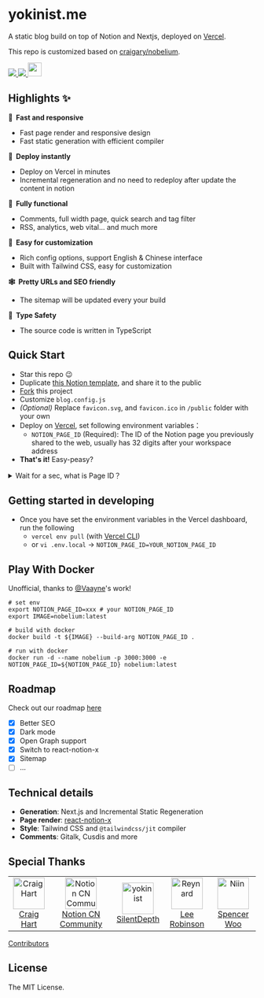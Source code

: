 # yokinist.me

A static blog build on top of Notion and Nextjs, deployed on [Vercel](https://vercel.com?utm_source=yokinist&utm_campaign=oss).

This repo is customized based on [craigary/nobelium](https://github.com/craigary/nobelium).

<p>
  <a aria-label="GitHub commit activity" href="https://github.com/yokinist/yokinist.me/commits/main" title="GitHub commit activity">
    <img src="https://img.shields.io/github/commit-activity/m/yokinist/yokinist.me?style=for-the-badge">
  </a>
  <a aria-label="Build status" href="#" title="Build status">
    <img src="https://img.shields.io/github/deployments/yokinist/yokinist.me/Preview?logo=Vercel&style=for-the-badge">
  </a>
  <a aria-label="Powered by Vercel" href="https://vercel.com?utm_source=Craigary&utm_campaign=oss" title="Powered by Vercel">
    <img src="https://www.datocms-assets.com/31049/1618983297-powered-by-vercel.svg" height="28">
  </a>
</p>

## Highlights ✨

**🚀 &nbsp;Fast and responsive**

- Fast page render and responsive design
- Fast static generation with efficient compiler

**🤖 &nbsp;Deploy instantly**

- Deploy on Vercel in minutes
- Incremental regeneration and no need to redeploy after update the content in notion

**🚙 &nbsp;Fully functional**

- Comments, full width page, quick search and tag filter
- RSS, analytics, web vital... and much more

**🎨 &nbsp;Easy for customization**

- Rich config options, support English & Chinese interface
- Built with Tailwind CSS, easy for customization

**🕸 &nbsp;Pretty URLs and SEO friendly**

- The sitemap will be updated every your build

**💚 &nbsp;Type Safety**

- The source code is written in TypeScript

## Quick Start

- Star this repo 😉
- Duplicate [this Notion template](https://yokinist.notion.site/761c04c4ff6e467188fe67c8a36e20b9?v=0643f1ef640642fbb84032202708336f), and share it to the public
- [Fork](https://github.com/yokinist/yokinist.me/fork) this project
- Customize `blog.config.js`
- _(Optional)_ Replace `favicon.svg`, and `favicon.ico` in `/public` folder with your own
- Deploy on [Vercel](https://vercel.com), set following environment variables：
  - `NOTION_PAGE_ID` (Required): The ID of the Notion page you previously shared to the web, usually has 32 digits after your workspace address
- **That's it!** Easy-peasy?

<details><summary>Wait for a sec, what is Page ID？</summary>
  <img src="https://github.com/yokinist/yokinist.me/blob/main/pageid.png?raw=true">
</details>

## Getting started in developing

- Once you have set the environment variables in the Vercel dashboard, run the following
  - `vercel env pull` (with [Vercel CLI](https://vercel.com/cli))
  - or `vi .env.local` -> `NOTION_PAGE_ID=YOUR_NOTION_PAGE_ID`

## Play With Docker

Unofficial, thanks to [@Vaayne](https://github.com/craigary/nobelium/pull/157)'s work!

```
# set env
export NOTION_PAGE_ID=xxx # your NOTION_PAGE_ID
export IMAGE=nobelium:latest

# build with docker
docker build -t ${IMAGE} --build-arg NOTION_PAGE_ID .

# run with docker
docker run -d --name nobelium -p 3000:3000 -e NOTION_PAGE_ID=${NOTION_PAGE_ID} nobelium:latest
```

## Roadmap

Check out our roadmap [here](https://www.notion.so/craigary/Public-Roadmap-3cfc4d0f0ca642ef8f652673c37add22)

- [x] Better SEO
- [x] Dark mode
- [x] Open Graph support
- [x] Switch to react-notion-x
- [x] Sitemap
- [ ] ...

## Technical details

- **Generation**: Next.js and Incremental Static Regeneration
- **Page render**: [react-notion-x](https://github.com/NotionX/react-notion-x)
- **Style**: Tailwind CSS and `@tailwindcss/jit` compiler
- **Comments**: Gitalk, Cusdis and more

## Special Thanks

<table><tr align="left">
<td align="center"><a href="https://github.com/craigary" title="Craig Hart"><img src="https://avatars.githubusercontent.com/u/10571717" width="64px;" alt="Craig Hart"/></a><br/><a href="https://github.com/craigary" title="Craig Hart">Craig Hart</a></td>
  <td align="center"><a href="https://notion.so/cnotion" title="Notion CN Community"><img src="https://avatars.githubusercontent.com/u/4792552" width="64px;"alt="Notion CN Community"/></a><br/><a href="https://notion.so/cnotion" title="Notion CN Community">Notion CN Community</a></td>
  <td align="center"><a href="https://twitter.com/SilentDepthCN" title="SilentDepth"><img src="https://avatars.githubusercontent.com/u/7194254" width="64px;" alt="yokinist"/></a><br/><a href="https://twitter.com/SilentDepthCN" title="SilentDepth">SilentDepth</a></td>
  <td align="center"><a href="https://leerob.io/" title="Lee Robinson"><img src="https://avatars.githubusercontent.com/u/9113740" width="64px;" alt="Reynard"/></a><br/><a href="https://leerob.io" title="Lee Robinson">Lee Robinson</a></td>
  <td align="center"><a href="https://spencerwoo.com/" title="Spencer Woo"><img src="https://avatars.githubusercontent.com/u/32114380" width="64px;" alt="Niin"/></a><br/><a href="https://spencerwoo.com" title="Spencer Woo">Spencer Woo</a></td>
</tr></table>

[Contributors](https://github.com/craigary/nobelium#contributors)

## License

The MIT License.
